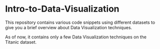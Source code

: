 # Intro-to-Data-Visualization
This repository contains various code snippets using different datasets to give you a brief overview about Data Visualization  techniques.


As of now, it contains only a few Data Visualization techniques on the Titanic dataset.
